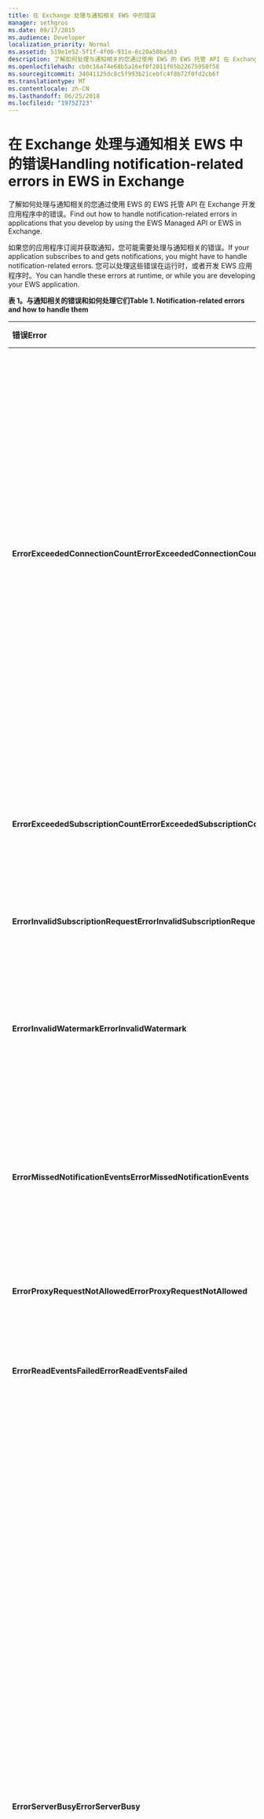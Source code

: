 ```yaml
---
title: 在 Exchange 处理与通知相关 EWS 中的错误
manager: sethgros
ms.date: 09/17/2015
ms.audience: Developer
localization_priority: Normal
ms.assetid: 519e1e52-5f1f-4f06-931e-8c20a586a563
description: 了解如何处理与通知相关的您通过使用 EWS 的 EWS 托管 API 在 Exchange 开发应用程序中的错误。
ms.openlocfilehash: cb0c16a74e68b5a16ef0f2011f65b22675950f58
ms.sourcegitcommit: 34041125dc8c5f993b21cebfc4f8b72f0fd2cb6f
ms.translationtype: MT
ms.contentlocale: zh-CN
ms.lasthandoff: 06/25/2018
ms.locfileid: "19752723"
---
```

# <a name="handling-notification-related-errors-in-ews-in-exchange"></a><span data-ttu-id="730e8-103">在 Exchange 处理与通知相关 EWS 中的错误</span><span class="sxs-lookup"><span data-stu-id="730e8-103">Handling notification-related errors in EWS in Exchange</span></span>

<span data-ttu-id="730e8-104">了解如何处理与通知相关的您通过使用 EWS 的 EWS 托管 API 在 Exchange 开发应用程序中的错误。</span><span class="sxs-lookup"><span data-stu-id="730e8-104">Find out how to handle notification-related errors in applications that you develop by using the EWS Managed API or EWS in Exchange.</span></span>
  
<span data-ttu-id="730e8-105">如果您的应用程序订阅并获取通知，您可能需要处理与通知相关的错误。</span><span class="sxs-lookup"><span data-stu-id="730e8-105">If your application subscribes to and gets notifications, you might have to handle notification-related errors.</span></span> <span data-ttu-id="730e8-106">您可以处理这些错误在运行时，或者开发 EWS 应用程序时。</span><span class="sxs-lookup"><span data-stu-id="730e8-106">You can handle these errors at runtime, or while you are developing your EWS application.</span></span>
  
<span data-ttu-id="730e8-107">**表 1。与通知相关的错误和如何处理它们**</span><span class="sxs-lookup"><span data-stu-id="730e8-107">**Table 1. Notification-related errors and how to handle them**</span></span>

|<span data-ttu-id="730e8-108">错误</span><span class="sxs-lookup"><span data-stu-id="730e8-108">Error</span></span>|<span data-ttu-id="730e8-109">您尝试对时发生...</span><span class="sxs-lookup"><span data-stu-id="730e8-109">Occurs when you try to…</span></span>|<span data-ttu-id="730e8-110">处理由...</span><span class="sxs-lookup"><span data-stu-id="730e8-110">Handle it by…</span></span>|
|:-----|:-----|:-----|
|<span data-ttu-id="730e8-111">**ErrorExceededConnectionCount**</span><span class="sxs-lookup"><span data-stu-id="730e8-111">**ErrorExceededConnectionCount**</span></span> |<span data-ttu-id="730e8-112">打开要获取事件时达到的连接限制的帐户打开流式连接的连接。</span><span class="sxs-lookup"><span data-stu-id="730e8-112">Open a connection to get events when the account reached its connection limit of open streaming connections.</span></span> | <ul><li><span data-ttu-id="730e8-113">使用[模拟](http://technet.microsoft.com/en-us/library/dd776119%28v=exchg.150%29.aspx)到[打开连接](how-to-maintain-affinity-between-group-of-subscriptions-and-mailbox-server.md#bk_throttling)。</span><span class="sxs-lookup"><span data-stu-id="730e8-113">Using [impersonation](http://technet.microsoft.com/en-us/library/dd776119%28v=exchg.150%29.aspx) to [open connections](how-to-maintain-affinity-between-group-of-subscriptions-and-mailbox-server.md#bk_throttling).</span></span></li><li><span data-ttu-id="730e8-114">使用较少的连接可获取事件。</span><span class="sxs-lookup"><span data-stu-id="730e8-114">Using fewer connections to get events.</span></span> <span data-ttu-id="730e8-115">通过[使用关联](how-to-maintain-affinity-between-group-of-subscriptions-and-mailbox-server.md)和[放置 200 订阅 Id 同一组中的最大](how-to-maintain-affinity-between-group-of-subscriptions-and-mailbox-server.md#bk_howdoimaintain)最大化中每个连接的订阅数。</span><span class="sxs-lookup"><span data-stu-id="730e8-115">Maximize the number of subscriptions in each connection by [using affinity](how-to-maintain-affinity-between-group-of-subscriptions-and-mailbox-server.md) and [placing a maximum of 200 subscription IDs in the same group](how-to-maintain-affinity-between-group-of-subscriptions-and-mailbox-server.md#bk_howdoimaintain).</span></span> <span data-ttu-id="730e8-116">然后可以使用相同的连接以检索整个组，从而减少了所需的连接数的事件。</span><span class="sxs-lookup"><span data-stu-id="730e8-116">You can then use the same connection to retrieve events for the entire group, reducing the number of connections required.</span></span></li><li>  <span data-ttu-id="730e8-117">更改 HangingConnectionLimit Exchange 内部部署的 web.config 文件中覆盖三个打开的连接的默认值的值。</span><span class="sxs-lookup"><span data-stu-id="730e8-117">Changing the value of the HangingConnectionLimit in the web.config file for Exchange on-premises to override the default value of three open connections.</span></span> <span data-ttu-id="730e8-118">Exchange Online 有默认的 10，HangingConnectionLimit 不可配置。</span><span class="sxs-lookup"><span data-stu-id="730e8-118">Exchange Online has a default HangingConnectionLimit of 10, which is not configurable.</span></span></li></ul> |
|<span data-ttu-id="730e8-119">**ErrorExceededSubscriptionCount**</span><span class="sxs-lookup"><span data-stu-id="730e8-119">**ErrorExceededSubscriptionCount**</span></span> |<span data-ttu-id="730e8-120">创建订阅过多。</span><span class="sxs-lookup"><span data-stu-id="730e8-120">Create too many subscriptions.</span></span> <span data-ttu-id="730e8-121">[EwsMaxSubscriptions](http://msdn.microsoft.com/en-us/library/microsoft.exchange.data.directory.systemconfiguration.throttlingpolicy.ewsmaxsubscriptions%28v=exchg.150%29.aspx)限制策略参数确定帐户可以创建的订阅的最大的数目。</span><span class="sxs-lookup"><span data-stu-id="730e8-121">The [EwsMaxSubscriptions](http://msdn.microsoft.com/en-us/library/microsoft.exchange.data.directory.systemconfiguration.throttlingpolicy.ewsmaxsubscriptions%28v=exchg.150%29.aspx) throttling policy parameter determines the maximum number of subscriptions that an account can create.</span></span> | <ul><li><span data-ttu-id="730e8-122">使用[模拟](http://technet.microsoft.com/en-us/library/dd776119%28v=exchg.150%29.aspx)为[创建订阅](how-to-maintain-affinity-between-group-of-subscriptions-and-mailbox-server.md#bk_throttling)。</span><span class="sxs-lookup"><span data-stu-id="730e8-122">Using [impersonation](http://technet.microsoft.com/en-us/library/dd776119%28v=exchg.150%29.aspx) to [create subscriptions](how-to-maintain-affinity-between-group-of-subscriptions-and-mailbox-server.md#bk_throttling).</span></span></li><li><span data-ttu-id="730e8-123">减少的订阅数。</span><span class="sxs-lookup"><span data-stu-id="730e8-123">Reducing the number of subscriptions.</span></span></li></ul> |
|<span data-ttu-id="730e8-124">**ErrorInvalidSubscriptionRequest**</span><span class="sxs-lookup"><span data-stu-id="730e8-124">**ErrorInvalidSubscriptionRequest**</span></span> |<span data-ttu-id="730e8-125">从单个请求创建多个邮箱或多个文件夹的订阅。</span><span class="sxs-lookup"><span data-stu-id="730e8-125">Create subscriptions for multiple mailboxes or multiple folders from a single request.</span></span>  |<span data-ttu-id="730e8-126">在单个请求中创建一个公用文件夹或对单个邮箱订阅。</span><span class="sxs-lookup"><span data-stu-id="730e8-126">Creating a subscription for a single public folder or a single mailbox in a single request.</span></span>| 
|<span data-ttu-id="730e8-127">**ErrorInvalidWatermark**</span><span class="sxs-lookup"><span data-stu-id="730e8-127">**ErrorInvalidWatermark**</span></span> |<span data-ttu-id="730e8-128">通过使用无效水印获取事件。</span><span class="sxs-lookup"><span data-stu-id="730e8-128">Get events by using an invalid watermark.</span></span>| <ul><li><span data-ttu-id="730e8-129">检查的订阅 ID 的以前的响应中返回。</span><span class="sxs-lookup"><span data-stu-id="730e8-129">Checking the subscription ID returned in a previous response.</span></span></li><li><span data-ttu-id="730e8-130">确保您发送正确的**ExchangeService**对象的订阅 ID。</span><span class="sxs-lookup"><span data-stu-id="730e8-130">Ensuring that you're sending the subscription ID for the correct **ExchangeService** object.</span></span></li><li><span data-ttu-id="730e8-131">[创建新的订阅](handling-notification-related-errors-in-ews-in-exchange.md#bk_recover)。</span><span class="sxs-lookup"><span data-stu-id="730e8-131">[Creating a new subscription](handling-notification-related-errors-in-ews-in-exchange.md#bk_recover).</span></span></li></ul> |
|<span data-ttu-id="730e8-132">**ErrorMissedNotificationEvents**</span><span class="sxs-lookup"><span data-stu-id="730e8-132">**ErrorMissedNotificationEvents**</span></span> |<span data-ttu-id="730e8-133">获取时出现遗漏某些以前的事件的事件。</span><span class="sxs-lookup"><span data-stu-id="730e8-133">Get events when some previous events were missed.</span></span>   |<span data-ttu-id="730e8-134">比较**PR_LOCAL_COMMIT_TIME_MAX** (0x670a) and **PR_DELETED_COUNT_TOTAL** (0x670b)，以确定哪些更改已错过了，扩展的文件夹属性并[创建新的订阅](handling-notification-related-errors-in-ews-in-exchange.md#bk_recover)。</span><span class="sxs-lookup"><span data-stu-id="730e8-134">Comparing the extended folder properties **PR_LOCAL_COMMIT_TIME_MAX** (0x670a) and **PR_DELETED_COUNT_TOTAL** (0x670b) to determine what changes were missed, and [creating a new subscription](handling-notification-related-errors-in-ews-in-exchange.md#bk_recover).</span></span>  |
|<span data-ttu-id="730e8-135">**ErrorProxyRequestNotAllowed**</span><span class="sxs-lookup"><span data-stu-id="730e8-135">**ErrorProxyRequestNotAllowed**</span></span> |<span data-ttu-id="730e8-136">订阅批处理请求其邮箱已移动到另一个网站中的用户的事件。</span><span class="sxs-lookup"><span data-stu-id="730e8-136">Subscribe to events for a user in a batched request whose mailbox has moved to another site.</span></span>   |<span data-ttu-id="730e8-137">使用[自动发现](autodiscover-for-exchange.md)重新发现 ExternalEwsUrl 或 EwsPartnerUrl，并创建新的订阅。</span><span class="sxs-lookup"><span data-stu-id="730e8-137">Using [Autodiscover](autodiscover-for-exchange.md) to rediscover the ExternalEwsUrl or EwsPartnerUrl, and creating a new subscription.</span></span>  |
|<span data-ttu-id="730e8-138">**ErrorReadEventsFailed**</span><span class="sxs-lookup"><span data-stu-id="730e8-138">**ErrorReadEventsFailed**</span></span> |<span data-ttu-id="730e8-139">获得找不到订阅事件。</span><span class="sxs-lookup"><span data-stu-id="730e8-139">Get events from a subscription that cannot be found.</span></span>  |<span data-ttu-id="730e8-140">使用[自动发现](autodiscover-for-exchange.md)重新发现 ExternalEwsUrl 或 EwsPartnerUrl，并创建新的订阅。</span><span class="sxs-lookup"><span data-stu-id="730e8-140">Using [Autodiscover](autodiscover-for-exchange.md) to rediscover the ExternalEwsUrl or EwsPartnerUrl, and creating a new subscription.</span></span>  |
|<span data-ttu-id="730e8-141">**ErrorServerBusy**</span><span class="sxs-lookup"><span data-stu-id="730e8-141">**ErrorServerBusy**</span></span> | <span data-ttu-id="730e8-142">超过[带宽限制](ews-throttling-in-exchange.md#bk_ThrottlingNotifications)的限制。</span><span class="sxs-lookup"><span data-stu-id="730e8-142">Exceed [throttling](ews-throttling-in-exchange.md#bk_ThrottlingNotifications) limits.</span></span> <span data-ttu-id="730e8-143">注意以下相关限制：</span><span class="sxs-lookup"><span data-stu-id="730e8-143">Be aware of the following regarding throttling:</span></span><ul><li><span data-ttu-id="730e8-144">限制限制[EwsMaxSubscriptions](http://msdn.microsoft.com/en-us/library/microsoft.exchange.data.directory.systemconfiguration.throttlingpolicy.ewsmaxsubscriptions%28v=exchg.150%29.aspx)标识推送、 请求或流式处理可同时处于活动状态的通知订阅的最大数量。</span><span class="sxs-lookup"><span data-stu-id="730e8-144">The [EwsMaxSubscriptions](http://msdn.microsoft.com/en-us/library/microsoft.exchange.data.directory.systemconfiguration.throttlingpolicy.ewsmaxsubscriptions%28v=exchg.150%29.aspx) throttling limit identifies the maximum number of push, pull, or streaming notification subscriptions that can be active at one time.</span></span> <span data-ttu-id="730e8-145">这是邮箱订阅，不邮箱订阅中的单个文件夹订阅数的值。</span><span class="sxs-lookup"><span data-stu-id="730e8-145">This is the value of mailbox subscriptions, not the number of individual folder subscriptions in a mailbox subscription.</span></span> <span data-ttu-id="730e8-146">启动与服务邮箱版本 14.16.0135 和 14.15.0057.000 承载的 Exchange Online 或 Exchange Online 作为 Office 365 的一部分邮箱可以具有最多为 20 订阅，并且目标 Exchange 2013 内部部署邮箱可以具有最多 5000 位订阅。</span><span class="sxs-lookup"><span data-stu-id="730e8-146">Starting with service mailbox versions 14.16.0135 and 14.15.0057.000, a mailbox hosted by Exchange Online or Exchange Online as part of Office 365 can have up to 20 subscriptions, and a target Exchange 2013 on-premises mailbox can have up to 5000 subscriptions.</span></span></li><li><span data-ttu-id="730e8-147">限制限制[EwsMaxConcurrency](http://msdn.microsoft.com/en-us/library/microsoft.exchange.data.directory.systemconfiguration.throttlingpolicy.ewsmaxconcurrency%28v=exchg.150%29.aspx)标识的非流式连接的活动请求的最大数量具有默认值为 27。</span><span class="sxs-lookup"><span data-stu-id="730e8-147">The [EwsMaxConcurrency](http://msdn.microsoft.com/en-us/library/microsoft.exchange.data.directory.systemconfiguration.throttlingpolicy.ewsmaxconcurrency%28v=exchg.150%29.aspx) throttling limit identifies the maximum number of active requests for non-streaming connections and has a default value of 27.</span></span></li><li><span data-ttu-id="730e8-148">打开的流连接的默认限制为 10。</span><span class="sxs-lookup"><span data-stu-id="730e8-148">The default limit for open streaming connections is ten.</span></span></li></ul> |<ul><li><span data-ttu-id="730e8-149">[考虑与通知相关的限制策略的含义](ews-throttling-in-exchange.md#bk_ThrottlingNotifications)和限制的活动订阅和活动的连接数，以便应用程序不会限制。</span><span class="sxs-lookup"><span data-stu-id="730e8-149">[Considering the implications of the notification-related throttling policies](ews-throttling-in-exchange.md#bk_ThrottlingNotifications) and limiting the number of active subscriptions and active connections so that the application is not throttled.</span></span></li><li><span data-ttu-id="730e8-150">使用较少的连接可获取事件。</span><span class="sxs-lookup"><span data-stu-id="730e8-150">Using fewer connections to get events.</span></span> <span data-ttu-id="730e8-151">通过[发出 200 订阅 Id 同一组中的最大](how-to-maintain-affinity-between-group-of-subscriptions-and-mailbox-server.md)最大化中每个连接的订阅数。</span><span class="sxs-lookup"><span data-stu-id="730e8-151">Maximize the number of subscriptions in each connection by [placing a maximum of 200 subscription IDs in the same group](how-to-maintain-affinity-between-group-of-subscriptions-and-mailbox-server.md).</span></span> <span data-ttu-id="730e8-152">然后可以使用相同的连接以检索整个组，从而减少了所需的连接数的事件。</span><span class="sxs-lookup"><span data-stu-id="730e8-152">You can then use the same connection to retrieve events for the entire group, reducing the number of connections required.</span></span></li><li><span data-ttu-id="730e8-153">更改 HangingConnectionLimit web.config 文件中，若要覆盖的十个打开的流连接的默认值的值。</span><span class="sxs-lookup"><span data-stu-id="730e8-153">Changing the value of the HangingConnectionLimit in the web.config file to override the default value of ten open streaming connections.</span></span></li></ul>|
|<span data-ttu-id="730e8-154">**ErrorSubscriptionNotFound**</span><span class="sxs-lookup"><span data-stu-id="730e8-154">**ErrorSubscriptionNotFound**</span></span> |<span data-ttu-id="730e8-155">获得找不到订阅事件。</span><span class="sxs-lookup"><span data-stu-id="730e8-155">Get events for a subscription that cannot be found.</span></span> <span data-ttu-id="730e8-156">订阅可能已到期、 EWS 过程可能具有已重新启动，或传递了无效的订阅。</span><span class="sxs-lookup"><span data-stu-id="730e8-156">The subscription might have expired, the EWS process might have been restarted, or an invalid subscription was passed in.</span></span> | <ul><li><span data-ttu-id="730e8-157">确认正在使用相同的以前的响应中返回的订阅 ID。</span><span class="sxs-lookup"><span data-stu-id="730e8-157">Verifying that you're using the same subscription ID that was returned in a previous response.</span></span></li><li><span data-ttu-id="730e8-158">确保您发送正确的**ExchangeService**对象的订阅 ID。</span><span class="sxs-lookup"><span data-stu-id="730e8-158">Ensuring that you're sending the subscription ID for the correct **ExchangeService** object.</span></span></li><li> <span data-ttu-id="730e8-159">[创建新的订阅](handling-notification-related-errors-in-ews-in-exchange.md#bk_recover)。</span><span class="sxs-lookup"><span data-stu-id="730e8-159">[Creating a new subscription](handling-notification-related-errors-in-ews-in-exchange.md#bk_recover).</span></span></li></ul> |
|<span data-ttu-id="730e8-160">**[ServiceLocalException](http://msdn.microsoft.com/en-us/library/microsoft.exchange.webservices.data.serviceresponseexception%28v=exchg.80%29.aspx)**</span><span class="sxs-lookup"><span data-stu-id="730e8-160">**[ServiceLocalException](http://msdn.microsoft.com/en-us/library/microsoft.exchange.webservices.data.serviceresponseexception%28v=exchg.80%29.aspx)**</span></span> |<span data-ttu-id="730e8-161">订阅连接上另一个文件夹中打开时，将订阅添加到新文件夹。</span><span class="sxs-lookup"><span data-stu-id="730e8-161">Add a subscription to a new folder while a subscription connection is open on another folder.</span></span>  |<span data-ttu-id="730e8-162">更改您的订阅订阅的邮箱，而不是特定文件夹中的所有文件夹。</span><span class="sxs-lookup"><span data-stu-id="730e8-162">Changing your subscription to subscribe to all folders in the mailbox, instead of a specific folder.</span></span>  |
|<span data-ttu-id="730e8-163">**[ServiceResponseException](http://msdn.microsoft.com/en-us/library/microsoft.exchange.webservices.data.serviceresponseexception%28v=exchg.80%29.aspx)**</span><span class="sxs-lookup"><span data-stu-id="730e8-163">**[ServiceResponseException](http://msdn.microsoft.com/en-us/library/microsoft.exchange.webservices.data.serviceresponseexception%28v=exchg.80%29.aspx)**</span></span> |<span data-ttu-id="730e8-164">事件获得找不到订阅 Exchange 存储中。</span><span class="sxs-lookup"><span data-stu-id="730e8-164">Get events for a subscription that cannot be located in the Exchange store.</span></span>  | <ul><li><span data-ttu-id="730e8-165">确认正在使用相同的以前的响应中返回的订阅 ID。</span><span class="sxs-lookup"><span data-stu-id="730e8-165">Verifying that you're using the same subscription ID that was returned in a previous response.</span></span></li><li><span data-ttu-id="730e8-166">确保您发送正确的**ExchangeService**对象的订阅 ID。</span><span class="sxs-lookup"><span data-stu-id="730e8-166">Ensuring that you're sending the subscription ID for the correct **ExchangeService** object.</span></span></li></ul> |
   
## <a name="recovering-from-lost-subscriptions"></a><span data-ttu-id="730e8-167">从丢失订阅恢复</span><span class="sxs-lookup"><span data-stu-id="730e8-167">Recovering from lost subscriptions</span></span>
<span data-ttu-id="730e8-168"><a name="bk_recover"> </a></span><span class="sxs-lookup"><span data-stu-id="730e8-168"></span></span>

<span data-ttu-id="730e8-169">当订阅将会丢失，或将不再可访问时，最好创建新的订阅并不包括新的订阅中的旧水印。</span><span class="sxs-lookup"><span data-stu-id="730e8-169">When a subscription is lost, or is no longer accessible, it is best to create a new subscription and not include the old watermark in the new subscription.</span></span> <span data-ttu-id="730e8-170">与旧水印 resubscribing 使线性扫描的事件，即代价高昂。</span><span class="sxs-lookup"><span data-stu-id="730e8-170">Resubscribing with the old watermark causes a linear scan for events, which is costly.</span></span> <span data-ttu-id="730e8-171">相反，创建新的订阅并比较文件夹属性查找的内容的更改，丢失的订阅和新的订阅之间发生。</span><span class="sxs-lookup"><span data-stu-id="730e8-171">Instead, create a new subscription and compare folder properties to look for content changes that occurred between the lost subscription and the new subscription.</span></span> <span data-ttu-id="730e8-172">我们建议您查看扩展的文件夹属性是**PR_LOCAL_COMMIT_TIME_MAX** (0x670a0040) 和**PR_DELETED_COUNT_TOTAL** (0x670b0003)。</span><span class="sxs-lookup"><span data-stu-id="730e8-172">The extended folder properties that we recommend that you check are **PR_LOCAL_COMMIT_TIME_MAX** (0x670a0040) and **PR_DELETED_COUNT_TOTAL** (0x670b0003).</span></span> <span data-ttu-id="730e8-173">您可以通过[创建扩展的属性定义](properties-and-extended-properties-in-ews-in-exchange.md)来执行此操作。</span><span class="sxs-lookup"><span data-stu-id="730e8-173">You can do this by [creating an extended property definition](properties-and-extended-properties-in-ews-in-exchange.md).</span></span>
  
## <a name="see-also"></a><span data-ttu-id="730e8-174">另请参阅</span><span class="sxs-lookup"><span data-stu-id="730e8-174">See also</span></span>

- [<span data-ttu-id="730e8-175">Notification subscriptions, mailbox events, and EWS in Exchange</span><span class="sxs-lookup"><span data-stu-id="730e8-175">Notification subscriptions, mailbox events, and EWS in Exchange</span></span>](notification-subscriptions-mailbox-events-and-ews-in-exchange.md)
- [<span data-ttu-id="730e8-176">有关在 Exchange 中使用 EWS 邮箱事件流通知</span><span class="sxs-lookup"><span data-stu-id="730e8-176">Stream notifications about mailbox events by using EWS in Exchange</span></span>](how-to-stream-notifications-about-mailbox-events-by-using-ews-in-exchange.md)    
- [<span data-ttu-id="730e8-177">在 Exchange 使用 EWS 提取有关邮箱事件的通知</span><span class="sxs-lookup"><span data-stu-id="730e8-177">Pull notifications about mailbox events by using EWS in Exchange</span></span>](how-to-pull-notifications-about-mailbox-events-by-using-ews-in-exchange.md)    
- [<span data-ttu-id="730e8-178">在 Exchange 维护一组订阅和邮箱服务器之间的关联</span><span class="sxs-lookup"><span data-stu-id="730e8-178">Maintain affinity between a group of subscriptions and the Mailbox server in Exchange</span></span>](how-to-maintain-affinity-between-group-of-subscriptions-and-mailbox-server.md)
    

